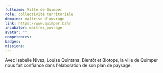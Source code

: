 ```yaml
---
fullname: Ville de Quimper
role: collectivité territoriale
domaine: maîtrise d'ouvrage
link: https://www.quimper.bzh/
incubator: maitres_ouvrage
avatar: ""
competences:
badges:
missions:
---
```


Avec Isabelle Nivez, Louise Quintana, Bientôt et Biotope, la ville de Quimper nous fait confiance dans l'élaboration de son plan de paysage.
